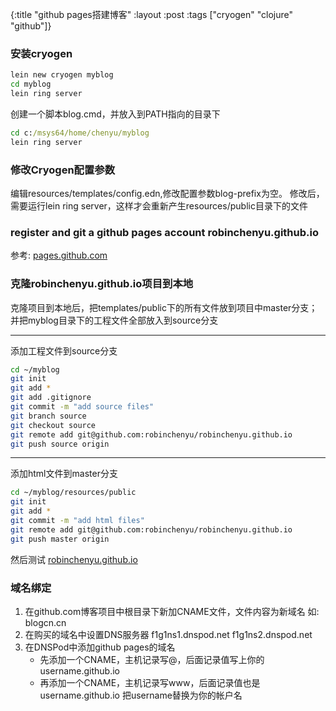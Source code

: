 {:title "github pages搭建博客"
 :layout :post
 :tags  ["cryogen" "clojure" "github"]}

### 安装cryogen

```bash
lein new cryogen myblog
cd myblog
lein ring server
```
创建一个脚本blog.cmd，并放入到PATH指向的目录下
```cmd
cd c:/msys64/home/chenyu/myblog
lein ring server
```

### 修改Cryogen配置参数

编辑resources/templates/config.edn,修改配置参数blog-prefix为空。
修改后，需要运行lein ring server，这样才会重新产生resources/public目录下的文件

### register and git a github pages account robinchenyu.github.io

参考: [pages.github.com](https://pages.github.com/)

### 克隆robinchenyu.github.io项目到本地

克隆项目到本地后，把templates/public下的所有文件放到项目中master分支；并把myblog目录下的工程文件全部放入到source分支

---------------------------------------------
添加工程文件到source分支
```bash
cd ~/myblog
git init
git add *
git add .gitignore
git commit -m "add source files"
git branch source
git checkout source
git remote add git@github.com:robinchenyu/robinchenyu.github.io
git push source origin
```
--------------------------------------------
添加html文件到master分支
```bash
cd ~/myblog/resources/public
git init
git add *
git commit -m "add html files"
git remote add git@github.com:robinchenyu/robinchenyu.github.io
git push master origin
```

然后测试
[robinchenyu.github.io](https://robinchenyu.github.io)

### 域名绑定

1. 在github.com博客项目中根目录下新加CNAME文件，文件内容为新域名
   如: blogcn.cn
2. 在购买的域名中设置DNS服务器
   f1g1ns1.dnspod.net
   f1g1ns2.dnspod.net 
3. 在DNSPod中添加github pages的域名
   - 先添加一个CNAME，主机记录写@，后面记录值写上你的username.github.io
   - 再添加一个CNAME，主机记录写www，后面记录值也是username.github.io
   把username替换为你的帐户名
